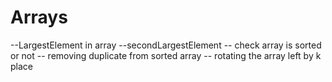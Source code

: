 # Arrays
 --LargestElement in array
 --secondLargestElement
 -- check array is sorted or not
 -- removing duplicate from sorted array
 -- rotating the array left by k place